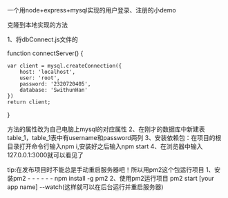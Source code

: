 一个用node+express+mysql实现的用户登录、注册的小demo

克隆到本地实现的方法

1、将dbConnect.js文件的

function connectServer() {

    var client = mysql.createConnection({
        host: 'localhost',
        user: 'root',
        password: '2320720405',
        database: 'SwithunHan'
    })
    return client;
}

方法的属性改为自己电脑上mysql的对应属性
2、在刚才的数据库中新建表table_1，table_1表中有username和password两列
3、安装依赖包：在项目的根目录打开命令行输入npm i,安装好之后输入npm start
4、在浏览器中输入127.0.0.1:3000就可以看见了

tip:在发布项目时不能总是手动重启服务器吧！所以用pm2这个包运行项目
1、安装pm2 - - - - - - npm install -g pm2
2、使用pm2运行项目 pm2 start [your app name] --watch(这样就可以在后台运行并重启服务器)